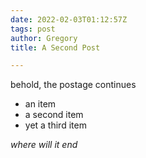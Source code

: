 ```yaml
---
date: 2022-02-03T01:12:57Z
tags: post
author: Gregory
title: A Second Post

---
```

behold, the postage continues

* an item
* a second item
* yet a third item

_where will it end_